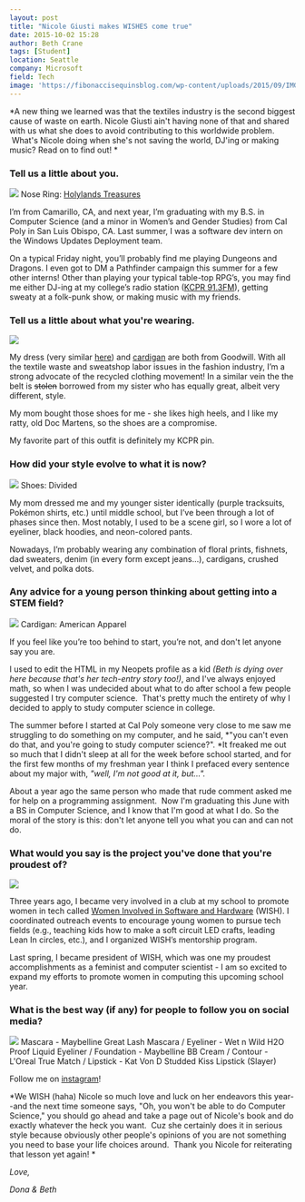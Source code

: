 ```yaml
---
layout: post
title: "Nicole Giusti makes WISHES come true"
date: 2015-10-02 15:28
author: Beth Crane
tags: [Student]
location: Seattle
company: Microsoft
field: Tech
image: 'https://fibonaccisequinsblog.com/wp-content/uploads/2015/09/IMG_7455.jpg'
---
```


*A new thing we learned was that the textiles industry is the second biggest cause of waste on earth. Nicole Giusti ain't having none of that and shared with us what she does to avoid contributing to this worldwide problem.  What's Nicole doing when she's not saving the world, DJ'ing or making music? Read on to find out! *

### Tell us a little about you.

[![](https://fibonaccisequinsblog.com/wp-content/uploads/2015/09/IMG_7445-683x1024.jpg)](https://fibonaccisequinsblog.com/wp-content/uploads/2015/09/IMG_7445.jpg) Nose Ring: [Holylands Treasures](https://www.etsy.com/shop/Holylandstreasures)

I’m from Camarillo, CA, and next year, I’m graduating with my B.S. in Computer Science (and a minor in Women’s and Gender Studies) from Cal Poly in San Luis Obispo, CA. Last summer, I was a software dev intern on the Windows Updates Deployment team.

On a typical Friday night, you’ll probably find me playing Dungeons and Dragons. I even got to DM a Pathfinder campaign this summer for a few other interns! Other than playing your typical table-top RPG’s, you may find me either DJ-ing at my college’s radio station ([KCPR 91.3FM](http://kcpr.org/)), getting sweaty at a folk-punk show, or making music with my friends.

### Tell us a little about what you're wearing.

[![](https://fibonaccisequinsblog.com/wp-content/uploads/2015/09/IMG_7357-683x1024.jpg)](https://fibonaccisequinsblog.com/wp-content/uploads/2015/09/IMG_7357.jpg)

My dress (very similar [here](http://amzn.to/1Vtqut4)) and [cardigan](http://amzn.to/1Rlhlg4) are both from Goodwill. With all the textile waste and sweatshop labor issues in the fashion industry, I’m a strong advocate of the recycled clothing movement! In a similar vein the the belt is ~~stolen~~ borrowed from my sister who has equally great, albeit very different, style.

My mom bought those shoes for me - she likes high heels, and I like my ratty, old Doc Martens, so the shoes are a compromise.

My favorite part of this outfit is definitely my KCPR pin.

### How did your style evolve to what it is now?

[![](https://fibonaccisequinsblog.com/wp-content/uploads/2015/09/IMG_7442-1024x683.jpg)](https://fibonaccisequinsblog.com/wp-content/uploads/2015/09/IMG_7442.jpg) Shoes: Divided

My mom dressed me and my younger sister identically (purple tracksuits, Pokémon shirts, etc.) until middle school, but I’ve been through a lot of phases since then. Most notably, I used to be a scene girl, so I wore a lot of eyeliner, black hoodies, and neon-colored pants.

Nowadays, I’m probably wearing any combination of floral prints, fishnets, dad sweaters, denim (in every form except jeans…), cardigans, crushed velvet, and polka dots.

### Any advice for a young person thinking about getting into a STEM field?

[![](https://fibonaccisequinsblog.com/wp-content/uploads/2015/09/IMG_7388-683x1024.jpg)](https://fibonaccisequinsblog.com/wp-content/uploads/2015/09/IMG_7388.jpg) Cardigan: American Apparel

If you feel like you’re too behind to start, you’re not, and don't let anyone say you are.

I used to edit the HTML in my Neopets profile as a kid *(Beth is dying over here because that's her tech-entry story too!)*, and I've always enjoyed math, so when I was undecided about what to do after school a few people suggested I try computer science.  That's pretty much the entirety of why I decided to apply to study computer science in college.

The summer before I started at Cal Poly someone very close to me saw me struggling to do something on my computer, and he said, *"you can't even do that, and you're going to study computer science?". *It freaked me out so much that I didn't sleep at all for the week before school started, and for the first few months of my freshman year I think I prefaced every sentence about my major with, *"well, I'm not good at it, but...".*

About a year ago the same person who made that rude comment asked me for help on a programming assignment.  Now I'm graduating this June with a BS in Computer Science, and I know that I'm good at what I do. So the moral of the story is this: don't let anyone tell you what you can and can not do.

### What would you say is the project you've done that you're proudest of?

[![](https://fibonaccisequinsblog.com/wp-content/uploads/2015/09/IMG_7364-1024x683.jpg)](https://fibonaccisequinsblog.com/wp-content/uploads/2015/09/IMG_7364.jpg)

Three years ago, I became very involved in a club at my school to promote women in tech called [Women Involved in Software and Hardware](http://www.calpoly.edu/~wish/) (WISH). I coordinated outreach events to encourage young women to pursue tech fields (e.g., teaching kids how to make a soft circuit LED crafts, leading Lean In circles, etc.), and I organized WISH’s mentorship program.

Last spring, I became president of WISH, which was one my proudest accomplishments as a feminist and computer scientist - I am so excited to expand my efforts to promote women in computing this upcoming school year.

### What is the best way (if any) for people to follow you on social media?

[![](https://fibonaccisequinsblog.com/wp-content/uploads/2015/09/IMG_7455-683x1024.jpg)](https://fibonaccisequinsblog.com/wp-content/uploads/2015/09/IMG_7455.jpg) Mascara - Maybelline Great Lash Mascara / Eyeliner - Wet n Wild H2O Proof Liquid Eyeliner / Foundation - Maybelline BB Cream / Contour - L'Oreal True Match / Lipstick - Kat Von D Studded Kiss Lipstick (Slayer)

Follow me on [instagram](http://instagram.com/nicole.giusti)!

*We WISH (haha) Nicole so much love and luck on her endeavors this year--and the next time someone says, "Oh, you won't be able to do Computer Science," you should go ahead and take a page out of Nicole's book and do exactly whatever the heck you want.  Cuz she certainly does it in serious style because obviously other people's opinions of you are not something you need to base your life choices around.  Thank you Nicole for reiterating that lesson yet again! *

*Love,*

*Dona & Beth*
